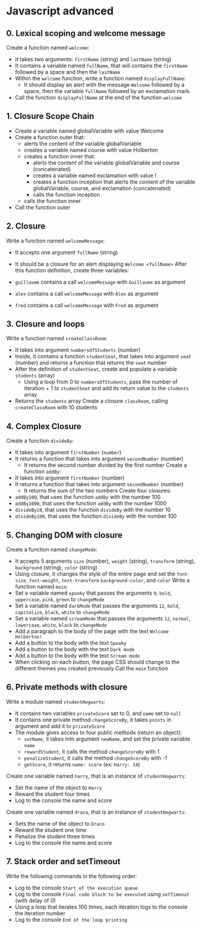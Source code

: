 # Javascript advanced

## 0. Lexical scoping and welcome message
Create a function named ```welcome```:
* It takes two arguments: ```firstName``` (string) and ```lastName``` (string)
* It contains a variable named ```fullName```, that will contains the ```firstName``` followed by a space and then the ```lastName```
* Within the ```welcome``` function, write a function named ```displayFullName```:
    * It should display an alert with the message ```Welcome``` followed by a space, then the variable ```fullName``` followed by an exclamation mark.
* Call the function ```displayFullName``` at the end of the function ```welcome```

## 1. Closure Scope Chain
* Create a variable named globalVariable with value Welcome
* Create a function outer that:
    * alerts the content of the variable globalVariable
    * creates a variable named course with value Holberton
    * creates a function inner that:
        * alerts the content of the variable globalVariable and course (concatenated)
        * creates a variable named exclamation with value !
        * creates a function inception that alerts the content of the variable globalVariable, course, and exclamation (concatenated)
        * calls the function inception
    * calls the function inner
* Call the function outer

## 2. Closure
Write a function named ```welcomeMessage```:

* It accepts one argument ```fullName``` (string)
* It should be a closure for an alert displaying ```Welcome <fullName>```
After this function definition, create three variables:

* ```guillaume``` contains a call ```welcomeMessage``` with ```Guillaume``` as argument
* ```alex``` contains a call ```welcomeMessage``` with ```Alex``` as argument
* ```fred``` contains a call ```welcomeMessage``` with ```Fred``` as argument

## 3. Closure and loops
Write a function named ```createClassRoom```:
* It takes into argument ```numbersOfStudents``` (number)
* Inside, it contains a function ```studentSeat```, that takes into argument ```seat``` (number) and returns a function that returns the ```seat``` number
* After the definition of ```studentSeat```, create and populate a variable ```students``` (array)
    * Using a loop from 0 to ```numbersOfStudents```, pass the number of iteration + 1 to ```studentSeat``` and add its return value to the ```students``` array
* Returns the ```students``` array
Create a closure ```classRoom```, calling ```createClassRoom``` with 10 students

## 4. Complex Closure
Create a function ```divideBy```:
* It takes into argument ```firstNumber``` (```number```)
* It returns a function that takes into argument ```secondNumber``` (number)
    * It returns the second number divided by the first number
Create a function ```addBy```:
* It takes into argument ```firstNumber``` (number)
* It returns a function that takes into argument ```secondNumber``` (number)
    * It returns the sum of the two numbers
Create four closures:
* ```addBy100```, that uses the function ```addBy``` with the number 100
* ```addBy1000```, that uses the function ```addBy``` with the number 1000
* ```divideBy10```, that uses the function ```divideBy``` with the number 10
* ```divideBy100```, that uses the function ```divideBy``` with the number 100

## 5. Changing DOM with closure
Create a function named ```changeMode```:
* It accepts 5 arguments ```size``` (number), ```weight``` (string), ```transform``` (string), ```background``` (string), ```color``` (string)
* Using closure, it changes the style of the entire page and set the ```font-size```, ```font-weight```, ```text-transform``` ```background-color```, and ```color```
Write a function named ```main```:
* Set a variable named ```spooky``` that passes the arguments ```9```, ```bold```, ```uppercase```, ```pink```, ```green``` to ```changeMode```
* Set a variable named ```darkMode``` that passes the arguments ```12```, ```bold```, ```capitalize```, ```black```, ```white``` to ```changeMode```
* Set a variable named ```screamMode``` that passes the arguments ```12```, ```normal```, ```lowercase```, ```white```, ```black``` to ```changeMode```
* Add a paragraph to the body of the page with the text ```Welcome Holberton!```
* Add a button to the body with the text ```Spooky```
* Add a button to the body with the text ```Dark mode```
* Add a button to the body with the text ```Scream mode```
* When clicking on each button, the page CSS should change to the different themes you created previously
Call the ```main``` function

## 6. Private methods with closure
Write a module named ```studentHogwarts```:
* It contains two variables ```privateScore``` set to 0, and ```name``` set to ```null```
* It contains one private method ```changeScoreBy```, it takes ```points``` in argument and add it to ```privateScore```
* The module gives access to four public methods (return an object):
    * ```setName```, it takes into argument ```newName```, and set the private variable ```name```
    * ```rewardStudent```, it calls the method ```changeScoreBy``` with 1
    * ```penalizeStudent```, it calls the method ```changeScoreBy``` with -1
    * ```getScore```, it returns ```name: score``` (ex: ```Harry: 14```)

Create one variable named ```harry```, that is an instance of ```studentHogwarts```:
* Set the name of the object to ```Harry```
* Reward the student four times
* Log to the console the name and score

Create one variable named ```draco```, that is an instance of ```studentHogwarts```:
* Sets the name of the object to ```Draco```
* Reward the student one time
* Penalize the student three times
* Log to the console the name and score

## 7. Stack order and setTimeout
Write the following commands in the following order:
* Log to the console ```Start of the execution queue```
* Log to the console ```Final code block to be executed``` using ```setTimeout``` (with delay of 0)
* Using a loop that iterates 100 times, each iteration logs to the console the iteration number
* Log to the console ```End of the loop printing```
